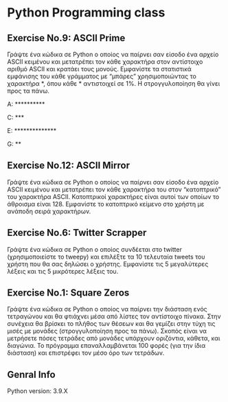 # Python Programming class

## Exercise No.9: ASCII Prime

Γράψτε ένα κώδικα σε Python ο οποίος να παίρνει σαν είσοδο ένα αρχείο ASCII κειμένου και μετατρέπει τον κάθε χαρακτήρα στον αντίστοιχο αριθμό ASCII και κρατάει τους μονούς. Εμφανίστε τα στατιστικά εμφάνισης του κάθε γράμματος με “μπάρες” χρησιμοποιώντας το χαρακτήρα *, όπου κάθε * αντιστοιχεί σε 1%. Η στρογγυλοποίηση θα γίνει προς τα πάνω.

A: **********

C: ***

E: **************

G: **

## Exercise No.12: ASCII Mirror

Γράψτε ένα κώδικα σε Python ο οποίος να παίρνει σαν είσοδο ένα αρχείο ASCII κειμένου και μετατρέπει τον κάθε χαρακτήρα του στον “κατοπτρικό” του χαρακτήρα ASCII. Κατοπτρικοί χαρακτήρες είναι αυτοί των οποίων το άθροισμα είναι 128. Εμφανίστε το κατοπτρικό κείμενο στο χρήστη με ανάποδη σειρά χαρακτήρων.

## Exercise No.6: Twitter Scrapper

Γράψτε ένα κώδικα σε Python ο οποίος συνδέεται στο twitter (χρησιμοποιείστε το tweepy) και επιλέξτε τα 10 τελευταία tweets του χρήστη που θα σας δηλώσει ο χρήστης. Εμφανίστε τις 5 μεγαλύτερες λέξεις και τις 5 μικρότερες λέξεις του.

## Exercise No.1: Square Zeros

Γράψτε ένα κώδικα σε Python ο οποίος να παίρνει την διάσταση ενός τετραγώνου και θα φτιάχνει μέσα από λίστες τον αντίστοιχο πίνακα. Στην συνέχεια θα βρίσκει το πλήθος των θέσεων και θα γεμίζει στην τύχη τις μισές με μονάδες (στρογγυλοποίηση προς τα πάνω). Σκοπός είναι να μετρήσετε πόσες τετράδες από μονάδες υπάρχουν οριζόντια, κάθετα, και διαγώνια. Το πρόγραμμα επαναλλαμβάνεται 100 φορές (για την ίδια διάσταση) και επιστρέφει τον μέσο όρο των τετράδων.


## Genral Info
Python version: 3.9.X
